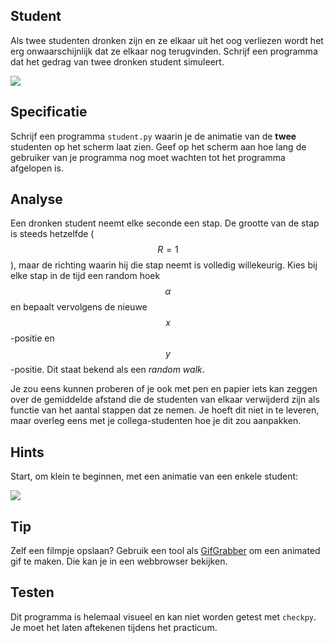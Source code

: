 ## Student

Als twee studenten dronken zijn en ze elkaar uit het oog verliezen wordt het erg onwaarschijnlijk dat ze elkaar nog terugvinden. Schrijf een programma dat het gedrag van twee dronken student simuleert.

![](AnimationRandomWalkDouble.gif)

## Specificatie

Schrijf een programma `student.py` waarin je de animatie van de **twee** studenten op het scherm laat zien. Geef op het scherm aan hoe lang de gebruiker van je programma nog moet wachten tot het
programma afgelopen is.

## Analyse

Een dronken student neemt elke seconde een stap. De grootte van de stap is steeds hetzelfde ($$R = 1$$), maar de richting waarin hij die stap neemt is volledig willekeurig. Kies bij elke stap in de tijd een random hoek $$\alpha$$ en bepaalt vervolgens de nieuwe $$x$$-positie en $$y$$-positie. Dit staat bekend als een *random walk*.

Je zou eens kunnen proberen of je ook met pen en papier iets kan zeggen over de gemiddelde afstand die de studenten van elkaar verwijderd zijn als functie van het aantal stappen dat ze nemen. Je hoeft dit niet in te leveren, maar overleg eens met je collega-studenten hoe je dit zou aanpakken.


## Hints

Start, om klein te beginnen, met een animatie van een enkele student:

![](AnimationRandomWalk.gif)

## Tip

Zelf een filmpje opslaan? Gebruik een tool als [GifGrabber](http://www.gifgrabber.com) om een animated gif te maken. Die kan je in een webbrowser bekijken.

## Testen

Dit programma is helemaal visueel en kan niet worden getest met `checkpy`. Je moet het laten aftekenen tijdens het practicum.
